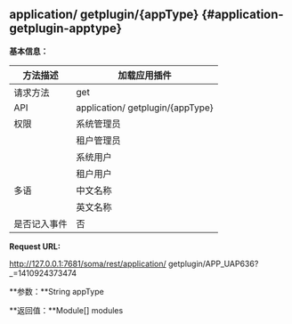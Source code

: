 ## application/ getplugin/{appType} {#application-getplugin-apptype}

**基本信息：**

| 方法描述 | 加载应用插件 |
| --- | --- |
| 请求方法 | get |
| API | application/ getplugin/{appType} |
| 权限 | 系统管理员 | 是 |
|  | 租户管理员 | 是 |
|  | 系统用户 | 是 |
|  | 租户用户 | 是 |
| 多语 | 中文名称 | 加载应用插件 |
|  | 英文名称 | **Load application plugin** |
| 是否记入事件 | 否 |

**Request URL:**

http://127.0.0.1:7681/soma/rest/application/ getplugin/APP_UAP636?_=1410924373474

**参数：**String appType

**返回值：**Module[] modules